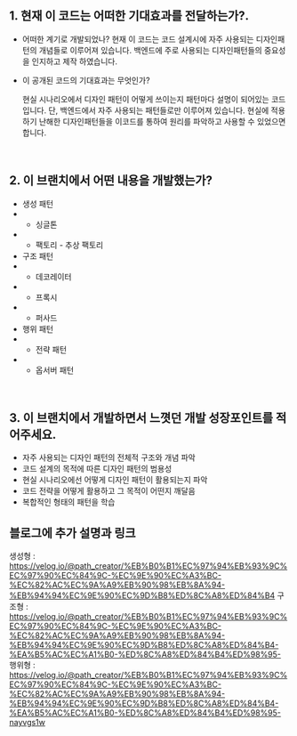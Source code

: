 ## 1. 현재 이 코드는 어떠한 기대효과를 전달하는가?.

- 어떠한 계기로 개발되었나?
  현재 이 코드는 코드 설계시에 자주 사용되는 디자인패턴의 개념들로 이루어져 있습니다. 백엔드에 주로 사용되는 디자인패턴들의 중요성을 인지하고 제작 하였습니다.

- 이 공개된 코드의 기대효과는 무엇인가?

  현실 시나리오에서 디자인 패턴이 어떻게 쓰이는지 패턴마다 설명이 되어있는 코드 입니다. 단, 백엔드에서 자주 사용되는 패턴들로만 이루어져 있습니다. 현실에 적용하기 난해한 디자인패턴들을 이코드를 통하여 원리를 파악하고 사용할 수 있었으면 합니다.

<br />

## 2. 이 브랜치에서 어떤 내용을 개발했는가?
- 생성 패턴
- - 싱글톤
- - 팩토리 - 추상 팩토리
- 구조 패턴
- - 데코레이터
- - 프록시
- - 퍼사드 
- 행위 패턴
- - 전략 패턴
- - 옵서버 패턴 

<br />

## 3. 이 브랜치에서 개발하면서 느꼇던 개발 성장포인트를 적어주세요.

- 자주 사용되는 디자인 패턴의 전체적 구조와 개념 파악
- 코드 설계의 목적에 따른 디자인 패턴의 범용성
- 현실 시나리오에선 어떻게 디자인 패턴이 활용되는지 파악
- 코드 전략을 어떻게 활용하고 그 목적이 어떤지 깨달음
- 복합적인 형태의 패턴을 학습
  <br />

## 블로그에 추가 설명과 링크
생성형 : https://velog.io/@path_creator/%EB%B0%B1%EC%97%94%EB%93%9C%EC%97%90%EC%84%9C-%EC%9E%90%EC%A3%BC-%EC%82%AC%EC%9A%A9%EB%90%98%EB%8A%94-%EB%94%94%EC%9E%90%EC%9D%B8%ED%8C%A8%ED%84%B4
구조형 : https://velog.io/@path_creator/%EB%B0%B1%EC%97%94%EB%93%9C%EC%97%90%EC%84%9C-%EC%9E%90%EC%A3%BC-%EC%82%AC%EC%9A%A9%EB%90%98%EB%8A%94-%EB%94%94%EC%9E%90%EC%9D%B8%ED%8C%A8%ED%84%B4-%EA%B5%AC%EC%A1%B0-%ED%8C%A8%ED%84%B4%ED%98%95-
행위형 : https://velog.io/@path_creator/%EB%B0%B1%EC%97%94%EB%93%9C%EC%97%90%EC%84%9C-%EC%9E%90%EC%A3%BC-%EC%82%AC%EC%9A%A9%EB%90%98%EB%8A%94-%EB%94%94%EC%9E%90%EC%9D%B8%ED%8C%A8%ED%84%B4-%EA%B5%AC%EC%A1%B0-%ED%8C%A8%ED%84%B4%ED%98%95-nayvgs1w

